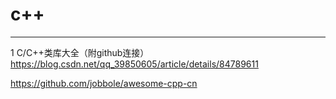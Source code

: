 # c++
***
1 C/C++类库大全（附github连接）  
https://blog.csdn.net/qq_39850605/article/details/84789611

https://github.com/jobbole/awesome-cpp-cn
